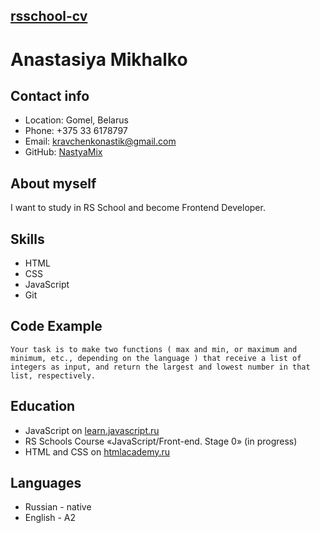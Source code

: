  ## [rsschool-cv](https://nastyamix.github.io/rsschool-cv/)
# Anastasiya Mikhalko
## Contact info
* Location: Gomel, Belarus
* Phone: +375 33 6178797
* Email: kravchenkonastik@gmail.com
* GitHub: [NastyaMix](https://github.com/NastyaMix)
## About myself
I want to study in RS School and become Frontend Developer.
## Skills
* HTML
* CSS
* JavaScript
* Git
## Code Example
```
Your task is to make two functions ( max and min, or maximum and minimum, etc., depending on the language ) that receive a list of integers as input, and return the largest and lowest number in that list, respectively.
```
## Education
* JavaScript on [learn.javascript.ru](https://learn.javascript.ru/)
* RS Schools Course «JavaScript/Front-end. Stage 0» (in progress)
* HTML and CSS on [htmlacademy.ru](https://htmlacademy.ru/courses/basic-html-css)
## Languages
* Russian - native
* English - A2
